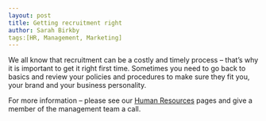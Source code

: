 ```yaml
---
layout: post
title: Getting recruitment right
author: Sarah Birkby
tags:[HR, Management, Marketing]
---
```


We all know that recruitment can be a costly and timely process – that’s why it is important to get it right first time.
Sometimes you need to go back to basics and review your policies and procedures to make sure they fit you, your brand and your business personality.

For more information – please see our [Human Resources](/additional-services) pages and give a member of the management team a call.
